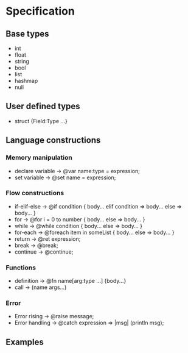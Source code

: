 # Specification
## Base types
- int
- float
- string
- bool
- list<Type>
- hashmap<Type>
- null<type>
## User defined types
- struct {Field:Type ...}
## Language constructions
### Memory manipulation
- declare variable -> @var name:type = expression;
- set variable -> @set name = expression;
### Flow constructions
- if-elif-else -> @if condition {
    body...
elif condition =>
    body...
else =>
    body...
}
- for -> @for i = 0 to number {
    body...
else =>
    body...
}
- while -> @while condition {
    body...
else =>
    body...
}
- for-each -> @foreach item in someList {
    body...
else =>
    body...
}
- return -> @ret expression;
- break -> @break;
- continue -> @continue;
### Functions
- definition -> @fn name[arg:type ...] <Type> {body...}
- call -> (name args...)
### Error 
- Error rising -> @raise message;
- Error handling -> @catch expression => |msg| (println msg);
## Examples
```

```